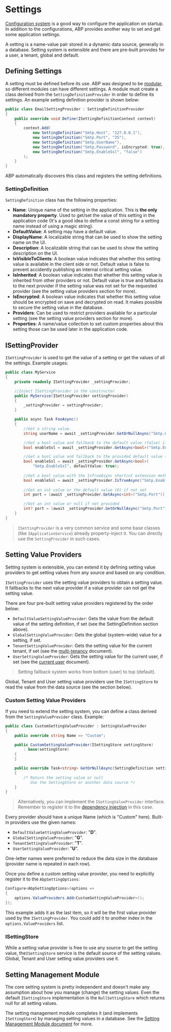 ﻿# Settings

[Configuration system](Configuration.md) is a good way to configure the application on startup. In addition to the configurations, ABP provides another way to set and get some application settings.

A setting is a name-value pair stored in a dynamic data source, generally in a database. Setting system is extensible and there are pre-built provides for a user, a tenant, global and default.

## Defining Settings

A setting must be defined before its use. ABP was designed to be [modular](Module-Development-Basics.md), so different modules can have different settings. A module must create a class derived from the `SettingDefinitionProvider` in order to define its settings. An example setting definition provider is shown below:

````csharp
public class EmailSettingProvider : SettingDefinitionProvider
{
    public override void Define(ISettingDefinitionContext context)
    {
        context.Add(
            new SettingDefinition("Smtp.Host", "127.0.0.1"),
            new SettingDefinition("Smtp.Port", "25"),
            new SettingDefinition("Smtp.UserName"),
            new SettingDefinition("Smtp.Password", isEncrypted: true),
            new SettingDefinition("Smtp.EnableSsl", "false")
        );
    }
}
````

ABP automatically discovers this class and registers the setting definitions.

### SettingDefinition

`SettingDefinition` class has the following properties:

* **Name**: Unique name of the setting in the application. This is **the only mandatory property**. Used to get/set the value of this setting in the application code (It's a good idea to define a const string for a setting name instead of using a magic string).
* **DefaultValue**: A setting may have a default value.
* **DisplayName**: A localizable string that can be used to show the setting name on the UI.
* **Description**: A localizable string that can be used to show the setting description on the UI.
* **IsVisibleToClients**: A boolean value indicates that whether this setting value is available in the client side or not. Default value is false to prevent accidently publishing an internal critical setting value.
* **IsInherited**: A boolean value indicates that whether this setting value is inherited from other providers or not. Default value is true and fallbacks to the next provider if the setting value was not set for the requested provider (see the setting value providers section for more).
* **IsEncrypted**: A boolean value indicates that whether this setting value should be encrypted on save and decrypted on read. It makes possible to secure the setting value in the database.
* **Providers**: Can be used to restrict providers available for a particular setting (see the setting value providers section for more).
* **Properties**: A name/value collection to set custom properties about this setting those can be used later in the application code.

## ISettingProvider

`ISettingProvider` is used to get the value of a setting or get the values of all the settings. Example usages:

````csharp
public class MyService
{
    private readonly ISettingProvider _settingProvider;

    //Inject ISettingProvider in the constructor
    public MyService(ISettingProvider settingProvider)
    {
        _settingProvider = settingProvider;
    }

    public async Task FooAsync()
    {
        //Get a string value.
        string userName = await _settingProvider.GetOrNullAsync("Smtp.UserName");

        //Get a bool value and fallback to the default value (false) if not set.
        bool enableSsl = await _settingProvider.GetAsync<bool>("Smtp.EnableSsl");

        //Get a bool value and fallback to the provided default value (true) if not set.
        bool enableSsl = await _settingProvider.GetAsync<bool>(
            "Smtp.EnableSsl", defaultValue: true);
        
        //Get a bool value with the IsTrueAsync shortcut extension method
        bool enableSsl = await _settingProvider.IsTrueAsync("Smtp.EnableSsl");
        
        //Get an int value or the default value (0) if not set
        int port = (await _settingProvider.GetAsync<int>("Smtp.Port"));

        //Get an int value or null if not provided
        int? port = (await _settingProvider.GetOrNullAsync("Smtp.Port"))?.To<int>();
    }
}
````

> `ISettingProvider` is a very common service and some base classes (like `IApplicationService`) already property-inject it. You can directly use the `SettingProvider` in such cases.

## Setting Value Providers

Setting system is extensible, you can extend it by defining setting value providers to get setting values from any source and based on any condition.

`ISettingProvider` uses the setting value providers to obtain a setting value. It fallbacks to the next value provider if a value provider can not get the setting value.

There are four pre-built setting value providers registered by the order below:

* `DefaultValueSettingValueProvider`: Gets the value from the default value of the setting definition, if set (see the SettingDefinition section above).
* `GlobalSettingValueProvider`: Gets the global (system-wide) value for a setting, if set.
* `TenantSettingValueProvider`: Gets the setting value for the current tenant, if set (see the [multi-tenancy](Multi-Tenancy.md) document).
* `UserSettingValueProvider`: Gets the setting value for the current user, if set (see the [current user](CurrentUser.md) document).

> Setting fallback system works from bottom (user) to top (default).

Global, Tenant and User setting value providers use the `ISettingStore` to read the value from the data source (see the section below).

### Custom Setting Value Providers

If you need to extend the setting system, you can define a class derived from the `SettingValueProvider` class. Example:

````csharp
public class CustomSettingValueProvider : SettingValueProvider
{
    public override string Name => "Custom";

    public CustomSettingValueProvider(ISettingStore settingStore) 
        : base(settingStore)
    {
    }

    public override Task<string> GetOrNullAsync(SettingDefinition setting)
    {
        /* Return the setting value or null
           Use the SettingStore or another data source */
    }
}
````

> Alternatively, you can implement the `ISettingValueProvider` interface. Remember to register it to the [dependency injection](Dependency-Injection.md) in this case.

Every provider should have a unique Name (which is "Custom" here). Built-in providers use the given names:

* `DefaultValueSettingValueProvider`: "**D**".
* `GlobalSettingValueProvider`: "**G**".
* `TenantSettingValueProvider`: "**T**".
* `UserSettingValueProvider`: "**U**".

One-letter names were preferred to reduce the data size in the database (provider name is repeated in each row).

Once you define a custom setting value provider, you need to explicitly register it to the `AbpSettingOptions`:

````csharp
Configure<AbpSettingOptions>(options =>
{
    options.ValueProviders.Add<CustomSettingValueProvider>();
});
````

This example adds it as the last item, so it will be the first value provider used by the `ISettingProvider`. You could add it to another index in the `options.ValueProviders` list.

### ISettingStore

While a setting value provider is free to use any source to get the setting value, the`ISettingStore` service is the default source of the setting values. Global, Tenant and User setting value providers use it.

## Setting Management Module

The core setting system is pretty independent and doesn't make any assumption about how you manage (change) the setting values. Even the default `ISettingStore` implementation is the `NullSettingStore` which returns null for all setting values.

The setting management module completes it (and implements `ISettingStore`) by managing setting values in a database. See the [Setting Management Module document](Modules/Setting-Management.md) for more.